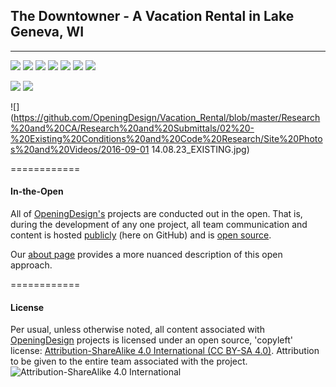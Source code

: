 
## The Downtowner - A Vacation Rental in Lake Geneva, WI

---



![](https://raw.githubusercontent.com/OpeningDesign/Vacation_Rental/master/Models/2D%20Documents/Enscape_2016-09-29-13-53-28.png)
![](https://raw.githubusercontent.com/OpeningDesign/Vacation_Rental/master/Models/2D%20Documents/Enscape_2016-09-29-13-54-47.png)
![](https://raw.githubusercontent.com/OpeningDesign/Vacation_Rental/master/Models/2D%20Documents/Enscape_2016-09-29-13-59-47.png)
![](https://raw.githubusercontent.com/OpeningDesign/Vacation_Rental/master/Models/2D%20Documents/Enscape_2016-09-29-14-04-41.png)
![](https://raw.githubusercontent.com/OpeningDesign/Vacation_Rental/master/Models/2D%20Documents/Enscape_2016-09-29-14-07-02.png)
![](https://raw.githubusercontent.com/OpeningDesign/Vacation_Rental/master/Models/2D%20Documents/Enscape_2016-09-29-14-07-39.png)
![](https://raw.githubusercontent.com/OpeningDesign/Vacation_Rental/master/Models/2D%20Documents/Enscape_2016-09-29-14-26-58.png)



![](https://github.com/OpeningDesign/Vacation_Rental/blob/master/Research%20and%20CA/Research%20and%20Submittals/02%20-%20Existing%20Conditions%20and%20Code%20Research/Site%20Photos%20and%20Videos/2016-09-01%2014.03.53_EXISTING.jpg)
![](https://github.com/OpeningDesign/Vacation_Rental/blob/master/Research%20and%20CA/Research%20and%20Submittals/02%20-%20Existing%20Conditions%20and%20Code%20Research/Site%20Photos%20and%20Videos/2016-09-01%2014.08.23_EXISTING.jpg)


![](https://github.com/OpeningDesign/Vacation_Rental/blob/master/Research%20and%20CA/Research%20and%20Submittals/02%20-%20Existing%20Conditions%20and%20Code%20Research/Site%20Photos%20and%20Videos/2016-09-01 14.08.23_EXISTING.jpg)


============

#### In-the-Open

All of [OpeningDesign's](http://openingdesign.com/) projects are conducted out in the open.  That is, during the development of any one project, all team communication and content is hosted [publicly](https://github.com/OpeningDesign) (here on GitHub) and is <a href="#license">open source</a>.

Our [about page](http://openingdesign.com/about/) provides a more nuanced description of this open approach.

============

#### License
Per usual, unless otherwise noted, all content associated with [OpeningDesign](http://openingdesign.com) projects is licensed under an open source, 'copyleft' license: 
[Attribution-ShareAlike 4.0 International (CC BY-SA 4.0)](https://creativecommons.org/licenses/by-sa/4.0/).  Attribution to be given to the entire team associated with the project.
![Attribution-ShareAlike 4.0 International](http://i.creativecommons.org/l/by-sa/3.0/88x31.png)

